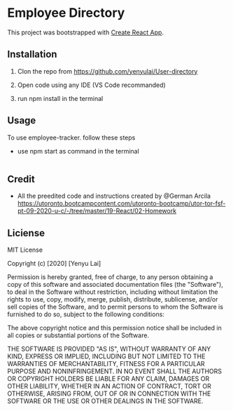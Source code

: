 # Employee Directory

This project was bootstrapped with [Create React App](https://github.com/facebook/create-react-app).

## Installation

1. Clon the repo from
    https://github.com/yenyulai/User-directory

2. Open code using any IDE (VS Code recommanded)

3. run npm install in the terminal


 

## Usage

  To use employee-tracker. follow these steps

  * use npm start as command in the terminal

   
  
  ![]()
  


## Credit


* All the preedited code and instructions created by @German Arcila https://utoronto.bootcampcontent.com/utoronto-bootcamp/utor-tor-fsf-pt-09-2020-u-c/-/tree/master/19-React/02-Homework


## Liciense

MIT License

Copyright (c) [2020] [Yenyu Lai]

Permission is hereby granted, free of charge, to any person obtaining a copy
of this software and associated documentation files (the "Software"), to deal
in the Software without restriction, including without limitation the rights
to use, copy, modify, merge, publish, distribute, sublicense, and/or sell
copies of the Software, and to permit persons to whom the Software is
furnished to do so, subject to the following conditions:

The above copyright notice and this permission notice shall be included in all
copies or substantial portions of the Software.

THE SOFTWARE IS PROVIDED "AS IS", WITHOUT WARRANTY OF ANY KIND, EXPRESS OR
IMPLIED, INCLUDING BUT NOT LIMITED TO THE WARRANTIES OF MERCHANTABILITY,
FITNESS FOR A PARTICULAR PURPOSE AND NONINFRINGEMENT. IN NO EVENT SHALL THE
AUTHORS OR COPYRIGHT HOLDERS BE LIABLE FOR ANY CLAIM, DAMAGES OR OTHER
LIABILITY, WHETHER IN AN ACTION OF CONTRACT, TORT OR OTHERWISE, ARISING FROM,
OUT OF OR IN CONNECTION WITH THE SOFTWARE OR THE USE OR OTHER DEALINGS IN THE
SOFTWARE.